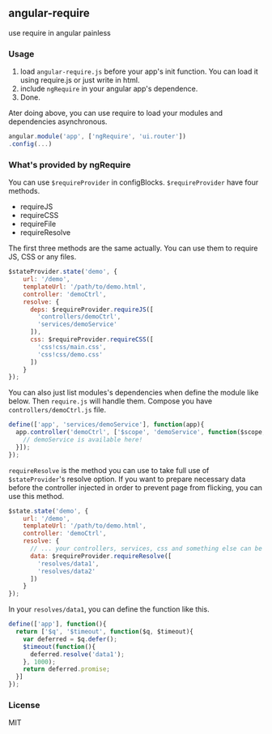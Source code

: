 ## angular-require
use require in angular painless

### Usage
1. load `angular-require.js` before your app's init function. You can load it
    using require.js or just write in html.
2. include `ngRequire` in your angular app's dependence.
3. Done.

Ater doing above, you can use require to load your modules and dependencies asynchronous.
```js
angular.module('app', ['ngRequire', 'ui.router'])
.config(...)
```

### What's provided by ngRequire
You can use `$requireProvider` in configBlocks. `$requireProvider` have four methods.

- requireJS
- requireCSS
- requireFile
- requireResolve

The first three methods are the same actually. You can use them to require JS, CSS
or any files.
```js
$stateProvider.state('demo', {
    url: '/demo',
    templateUrl: '/path/to/demo.html',
    controller: 'demoCtrl',
    resolve: {
      deps: $requireProvider.requireJS([
        'controllers/demoCtrl',
        'services/demoService'
      ]),
      css: $requireProvider.requireCSS([
        'css!css/main.css',
        'css!css/demo.css'
      ])
    }
});
```

You can also just list modules's dependencies when define the module like below. Then `require.js`
will handle them. Compose you have `controllers/demoCtrl.js` file.
```js
define(['app', 'services/demoService'], function(app){
  app.controller('demoCtrl', ['$scope', 'demoService', function($scope, demoService){
    // demoService is available here!
  }]);
});
```

`requireResolve` is the method you can use to take full use of `$stateProvider`'s
resolve option. If you want to prepare necessary data before the controller
injected in order to prevent page from flicking, you can use this method.
```js
$state.state('demo', {
    url: '/demo',
    templateUrl: '/path/to/demo.html',
    controller: 'demoCtrl',
    resolve: {
      // ... your controllers, services, css and something else can be required here
      data: $requireProvider.requireResolve([
        'resolves/data1',
        'resolves/data2'
      ])
    }
});
```

In your `resolves/data1`, you can define the function like this.
```js
define(['app'], function(){
  return ['$q', '$timeout', function($q, $timeout){
    var deferred = $q.defer();
    $timeout(function(){
      deferred.resolve('data1');
    }, 1000);
    return deferred.promise;
  }]
});
```

### License
MIT